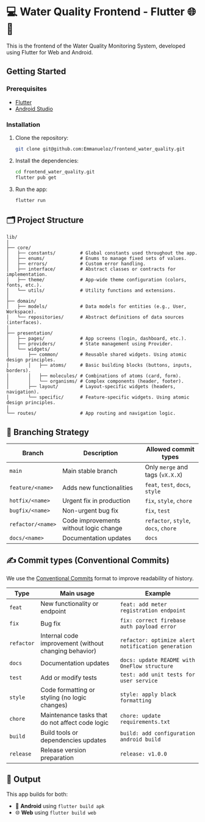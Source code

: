 # 💻 Water Quality Frontend - Flutter 🌐📱

This is the frontend of the Water Quality Monitoring System, developed using Flutter for Web and Android.

## Getting Started

### Prerequisites

- [Flutter](https://docs.flutter.dev/get-started/install)
- [Android Studio](https://developer.android.com/studio)

### Installation

1. Clone the repository:

   ```bash
   git clone git@github.com:Emmanueloz/frontend_water_quality.git
   ```

2. Install the dependencies:

   ```bash
   cd frontend_water_quality.git
   flutter pub get
   ```

3. Run the app:

   ```bash
   flutter run
   ```

## 🗂️ Project Structure

```plaintext
lib/
│
├── core/
│   ├── constants/         # Global constants used throughout the app.
│   ├── enums/             # Enums to manage fixed sets of values.
│   ├── errors/            # Custom error handling.
│   ├── interface/         # Abstract classes or contracts for implementation.
│   ├── theme/             # App-wide theme configuration (colors, fonts, etc.).
│   └── utils/             # Utility functions and extensions.
│
├── domain/
│   ├── models/            # Data models for entities (e.g., User, Workspace).
│   └── repositories/      # Abstract definitions of data sources (interfaces).
│
├── presentation/
│   ├── pages/             # App screens (login, dashboard, etc.).
│   ├── providers/         # State management using Provider.
│   └── widgets/
│       ├── common/        # Reusable shared widgets. Using atomic design principles.
│       │   ├── atoms/     # Basic building blocks (buttons, inputs, borders).
│       │   ├── molecules/ # Combinations of atoms (card, form).
│       │   └── organisms/ # Complex components (header, footer).
│       ├── layout/        # Layout-specific widgets (headers, navigation).
│       └── specific/      # Feature-specific widgets. Using atomic design principles.
│
└── routes/                # App routing and navigation logic.
```

## 🌿 Branching Strategy

| Branch            | Description                            | Allowed commit types                 |
| ----------------- | -------------------------------------- | ------------------------------------ |
| `main`            | Main stable branch                     | Only `merge` and tags (`vX.X.X`)     |
| `feature/<name>`  | Adds new functionalities               | `feat`, `test`, `docs`, `style`      |
| `hotfix/<name>`   | Urgent fix in production               | `fix`, `style`, `chore`              |
| `bugfix/<name>`   | Non-urgent bug fix                     | `fix`, `test`                        |
| `refactor/<name>` | Code improvements without logic change | `refactor`, `style`, `docs`, `chore` |
| `docs/<name>`     | Documentation updates                  | `docs`                               |

## ✍️ Commit types (Conventional Commits)

We use the [Conventional Commits](https://www.conventionalcommits.org/) format to improve readability of history.

| Type       | Main usage                                            | Example                                            |
| ---------- | ----------------------------------------------------- | -------------------------------------------------- |
| `feat`     | New functionality or endpoint                         | `feat: add meter registration endpoint`            |
| `fix`      | Bug fix                                               | `fix: correct firebase auth payload error`         |
| `refactor` | Internal code improvement (without changing behavior) | `refactor: optimize alert notification generation` |
| `docs`     | Documentation updates                                 | `docs: update README with OneFlow structure`       |
| `test`     | Add or modify tests                                   | `test: add unit tests for user service`            |
| `style`    | Code formatting or styling (no logic changes)         | `style: apply black formatting`                    |
| `chore`    | Maintenance tasks that do not affect code logic       | `chore: update requirements.txt`                   |
| `build`    | Build tools or dependencies updates                   | `build: add configuration android build`           |
| `release`  | Release version preparation                           | `release: v1.0.0`                                  |

## 🚀 Output

This app builds for both:

- 📱 **Android** using `flutter build apk`
- 🌐 **Web** using `flutter build web`
